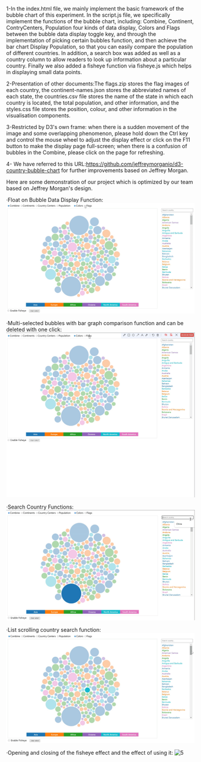 1-In the index.html file, we mainly implement the basic framework of the bubble chart of this experiment. In the script.js file, we specifically implement the functions of the bubble chart, including: Combine, Continent, ContryCenters, Population four kinds of data display, Colors and Flags between the bubble data display toggle key, and through the implementation of picking certain bubbles function, and then achieve the bar chart Display Population, so that you can easily compare the population of different countries. In addition, a search box was added as well as a country column to allow readers to look up information about a particular country. Finally we also added a fisheye function via fisheye.js which helps in displaying small data points.

2-Presentation of other documents:The flags.zip stores the flag images of each country, the continent-names.json stores the abbreviated names of each state, the countries.csv file stores the name of the state in which each country is located, the total population, and other information, and the styles.css file stores the position, colour, and other information in the visualisation components.

3-Restricted by D3's own frame: when there is a sudden movement of the image and some overlapping phenomenon, please hold down the Ctrl key and control the mouse wheel to adjust the display effect or click on the F11 button to make the display page full-screen; when there is a confusion of bubbles in the Combine, please click on the page for refreshing.

4- We have referred to this URL:https://github.com/jeffreymorganio/d3-country-bubble-chart for further improvements based on Jeffrey Morgan.

Here are some demonstration of our project which is optimized by our team based on Jeffrey Morgan's design.

·Float on Bubble Data Display Function:
![1](https://github.com/WEllin06/A-Bubble-Chart-With-Tremendous-Function/blob/main/1-Float%20on%20Bubble%20Data%20Display%20Function.gif?raw=true)

·Multi-selected bubbles with bar graph comparison function and can be deleted with one click:
![2](https://github.com/WEllin06/A-Bubble-Chart-With-Tremendous-Function/blob/main/2-Multiple%20choice%20of%20bubbles%20and%20can%20be%20compared%20with%20the%20bar%20graph%20function%20and%20can%20be%20deleted%20with%20one%20click%20function.gif)

·Search Country Functions:
![3](https://github.com/WEllin06/A-Bubble-Chart-With-Tremendous-Function/blob/main/3-Search%20country%20function.gif)

·List scrolling country search function:
![4](https://github.com/WEllin06/A-Bubble-Chart-With-Tremendous-Function/blob/main/4-List%20scrolling%20query%20country%20function.gif)

·Opening and closing of the fisheye effect and the effect of using it:
![5](https://github.com/WEllin06/A-Bubble-Chart-With-Tremendous-Function/blob/main/5-Fisheye%20effect%20opening%20and%20closing%20and%20usage%20effects.gif)




